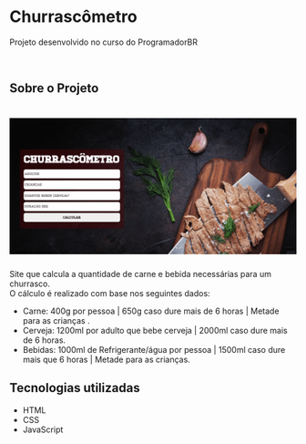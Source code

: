 # Churrascômetro

Projeto desenvolvido no curso do ProgramadorBR

<br>

## Sobre o Projeto

<h1 align = "center">
    <img alt = "Readme" src = "Images/Churrascometro.gif" />
</h1>

Site que calcula a quantidade de carne e bebida necessárias para um churrasco.
<br>
O cálculo é realizado com base nos seguintes dados:

- Carne: 400g por pessoa | 650g caso dure mais de 6 horas | Metade para as crianças .
- Cerveja: 1200ml por adulto que bebe cerveja | 2000ml caso dure mais de 6 horas.
- Bebidas: 1000ml de Refrigerante/água por pessoa | 1500ml caso dure mais que 6 horas | Metade para as crianças.

## Tecnologias utilizadas 
- HTML
- CSS
- JavaScript
